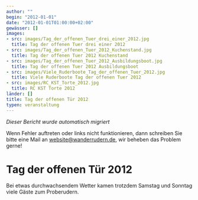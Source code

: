 ```yaml
---
author: ""
begin: "2012-01-01"
date: "2012-01-01T01:00:00+02:00"
gewässer: []
images:
- src: images/Tag_der_offenen_Tuer_drei_einer_2012.jpg
  title: Tag der offenen Tuer drei einer 2012
- src: images/Tag_der_offenen_Tuer_2012_Kuchenstand.jpg
  title: Tag der offenen Tuer 2012 Kuchenstand
- src: images/Tag_der_offenen_Tuer_2012_Ausbildungsboot.jpg
  title: Tag der offenen Tuer 2012 Ausbildungsboot
- src: images/Viele_Ruderboote_Tag_der_offenen_Tuer_2012.jpg
  title: Viele Ruderboote Tag der offenen Tuer 2012
- src: images/RC_KST_Torte_2012.jpg
  title: RC KST Torte 2012
länder: []
title: Tag der offenen Tür 2012
typen: veranstaltung
---
```



*Dieser Bericht wurde automatisch migriert*

Wenn Fehler auftreten oder links nicht funktionieren, dann schreiben Sie bitte eine Mail an website@wanderrudern.de, wir beheben das Problem gerne!



# Tag der offenen Tür 2012


Bei etwas durchwachsendem Wetter kamen trotzdem Samstag und Sonntag viele Gäste zum Proberudern.
